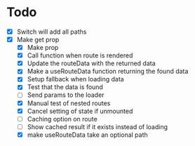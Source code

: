 # Todo

- [x] Switch will add all paths
- [x] Make get prop
  - [x] Make prop
  - [x] Call function when route is rendered
  - [x] Update the routeData with the returned data
  - [x] Make a useRouteData function returning the found data
  - [x] Setup fallback when loading data
  - [x] Test that the data is found
  - [ ] Send params to the loader
  - [x] Manual test of nested routes
  - [x] Cancel setting of state if unmounted
  - [ ] Caching option on route
  - [ ] Show cached result if it exists instead of loading
  - [x] make useRouteData take an optional path

